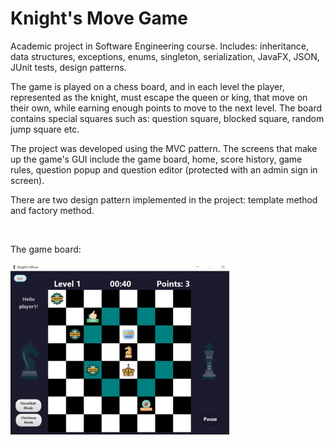 # Knight's Move Game

Academic project in Software Engineering course. Includes: inheritance, data structures, exceptions, enums, singleton, serialization, JavaFX, JSON, JUnit tests, design patterns.

The game is played on a chess board, and in each level the player, represented as the knight, must escape the queen or king, that move on their own, while earning enough points to move to the next level. The board contains special squares such as: question square, blocked square, random jump square etc.  

The project was developed using the MVC pattern. The screens that make up the game's GUI include the game board, home, score history, game rules, question popup and question editor (protected with an admin sign in screen). 

There are two design pattern implemented in the project: template method and factory method.

<br>

The game board:

<img src="/src/Assets/board.jpg" width="350">
